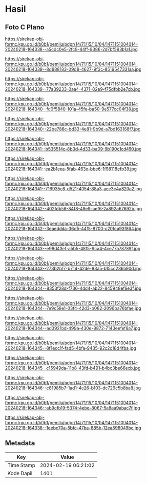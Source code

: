 # Hasil

## Foto C Plano

https://sirekap-obj-formc.kpu.go.id/b0b1/pemilu/pdpr/14/71/15/10/04/1471151004014-20240218-164338--a5cdc0e5-2fc9-44ff-9386-2d7bf593b1a1.jpg

https://sirekap-obj-formc.kpu.go.id/b0b1/pemilu/pdpr/14/71/15/10/04/1471151004014-20240218-164339--8d888183-09d8-4627-9f3c-8519547331aa.jpg

https://sirekap-obj-formc.kpu.go.id/b0b1/pemilu/pdpr/14/71/15/10/04/1471151004014-20240218-164339--77a39233-0aa4-4371-82e9-f75dfbb2e7cb.jpg

https://sirekap-obj-formc.kpu.go.id/b0b1/pemilu/pdpr/14/71/15/10/04/1471151004014-20240218-164340--fd0f5840-101a-45fe-ba50-9e577cc04f38.jpg

https://sirekap-obj-formc.kpu.go.id/b0b1/pemilu/pdpr/14/71/15/10/04/1471151004014-20240218-164340--22be786c-bd33-4e81-9b9d-a7bd163168f7.jpg

https://sirekap-obj-formc.kpu.go.id/b0b1/pemilu/pdpr/14/71/15/10/04/1471151004014-20240218-164341--b535514c-8b3d-4d33-ba09-9b190c1cd450.jpg

https://sirekap-obj-formc.kpu.go.id/b0b1/pemilu/pdpr/14/71/15/10/04/1471151004014-20240218-164341--ea2b1eea-5fab-463e-bbe6-1f98118efb39.jpg

https://sirekap-obj-formc.kpu.go.id/b0b1/pemilu/pdpr/14/71/15/10/04/1471151004014-20240218-164341--716935e8-d521-4054-88a3-aee3c4a820a2.jpg

https://sirekap-obj-formc.kpu.go.id/b0b1/pemilu/pdpr/14/71/15/10/04/1471151004014-20240218-164342--402fdb56-84f8-49e9-aef6-2a892a67692b.jpg

https://sirekap-obj-formc.kpu.go.id/b0b1/pemilu/pdpr/14/71/15/10/04/1471151004014-20240218-164342--3eaeddda-36d5-44f5-8700-c20fca93f864.jpg

https://sirekap-obj-formc.kpu.go.id/b0b1/pemilu/pdpr/14/71/15/10/04/1471151004014-20240218-164343--e98d43ef-a5b5-48f5-9ca4-4ce77a78789f.jpg

https://sirekap-obj-formc.kpu.go.id/b0b1/pemilu/pdpr/14/71/15/10/04/1471151004014-20240218-164343--273b2b17-b714-42de-83a5-b15cc236b90d.jpg

https://sirekap-obj-formc.kpu.go.id/b0b1/pemilu/pdpr/14/71/15/10/04/1471151004014-20240218-164344--8353f28d-f736-4dd4-ab22-845948ef6e3f.jpg

https://sirekap-obj-formc.kpu.go.id/b0b1/pemilu/pdpr/14/71/15/10/04/1471151004014-20240218-164344--7e9c58e1-03f4-42d3-b082-2096ba76bfae.jpg

https://sirekap-obj-formc.kpu.go.id/b0b1/pemilu/pdpr/14/71/15/10/04/1471151004014-20240218-164344--ad3921bd-499a-430e-8872-7143eefef6a7.jpg

https://sirekap-obj-formc.kpu.go.id/b0b1/pemilu/pdpr/14/71/15/10/04/1471151004014-20240218-164345--8f1ecc1f-fad5-4bfa-9435-92c2c18d4fba.jpg

https://sirekap-obj-formc.kpu.go.id/b0b1/pemilu/pdpr/14/71/15/10/04/1471151004014-20240218-164345--c15949da-11b8-43fd-b491-b4bc3be66ecb.jpg

https://sirekap-obj-formc.kpu.go.id/b0b1/pemilu/pdpr/14/71/15/10/04/1471151004014-20240218-164346--c81985b7-1ad1-4e26-b103-dc729c5b8ba8.jpg

https://sirekap-obj-formc.kpu.go.id/b0b1/pemilu/pdpr/14/71/15/10/04/1471151004014-20240218-164346--ab9cfb19-5374-4ebe-8067-5a8aa9abac7f.jpg

https://sirekap-obj-formc.kpu.go.id/b0b1/pemilu/pdpr/14/71/15/10/04/1471151004014-20240218-164338--1eebc70a-5bfc-47ba-885b-12ea598049bc.jpg


## Metadata

| Key        | Value               |
| ---------- | ------------------- |
| Time Stamp | 2024-02-19 06:21:02 |
| Kode Dapil | 1401                |




